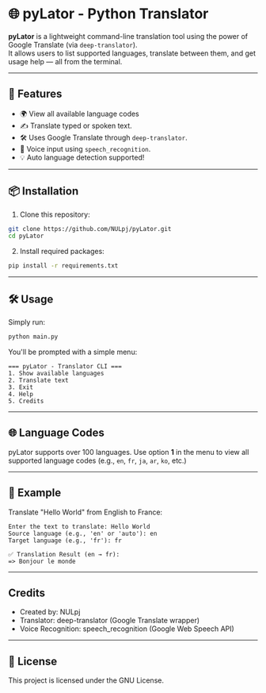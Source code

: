 # 🌐 pyLator - Python Translator

**pyLator** is a lightweight command-line translation tool using the power of Google Translate (via `deep-translator`).  
It allows users to list supported languages, translate between them, and get usage help — all from the terminal.

---

## 🚀 Features

- 🌍 View all available language codes
- ✍️ Translate typed or spoken text.
- 🛠️ Uses Google Translate through `deep-translator`.
- 🎤 Voice input using `speech_recognition`.
- 💡 Auto language detection supported!

---

## 📦 Installation

1. Clone this repository:
```bash
git clone https://github.com/NULpj/pyLator.git
cd pyLator
```

2. Install required packages:
```bash
pip install -r requirements.txt
```

---

## 🛠️ Usage

Simply run:

```bash
python main.py
```

You'll be prompted with a simple menu:

```
=== pyLator - Translator CLI ===
1. Show available languages
2. Translate text
3. Exit
4. Help
5. Credits
```

---

## 🌐 Language Codes

pyLator supports over 100 languages. Use option **1** in the menu to view all supported language codes (e.g., `en`, `fr`, `ja`, `ar`, `ko`, etc.)

---

## 📖 Example

Translate "Hello World" from English to France:

```
Enter the text to translate: Hello World
Source language (e.g., 'en' or 'auto'): en
Target language (e.g., 'fr'): fr

✅ Translation Result (en → fr):
=> Bonjour le monde
```

---

## Credits

- Created by: NULpj
- Translator: deep-translator (Google Translate wrapper)
- Voice Recognition: speech_recognition (Google Web Speech API)

---

## 📄 License

This project is licensed under the GNU License.
